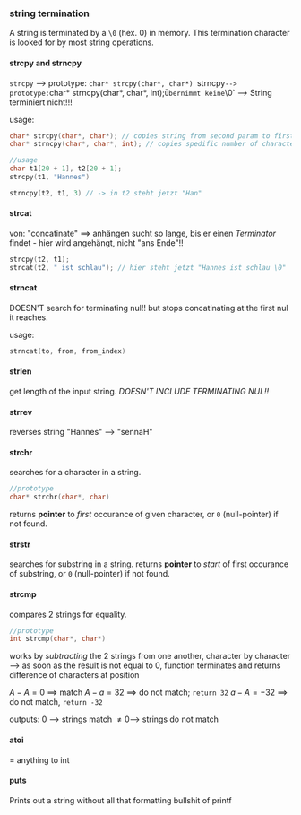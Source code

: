 ### string termination
A string is terminated by a `\0` (hex. 0) in memory.
This termination character is looked for by most string operations.
#### strcpy and strncpy
`strcpy` --> prototype: `char* strcpy(char*, char*)
`strncpy` --> prototype: `char* strncpy(char*, char*, int);`
	Übernimmt keine `\0` --> String terminiert nicht!!!

usage: 
```c
char* strcpy(char*, char*); // copies string from second param to first
char* strncpy(char*, char*, int); // copies spedific number of characters from second string to first

//usage
char t1[20 + 1], t2[20 + 1];
strcpy(t1, "Hannes")

strncpy(t2, t1, 3) // -> in t2 steht jetzt "Han"
``` 

#### strcat
von: "concatinate" ==> anhängen
sucht so lange, bis er einen _Terminator_ findet - hier wird angehängt, nicht "ans Ende"!!
```c
strcpy(t2, t1);
strcat(t2, " ist schlau"); // hier steht jetzt "Hannes ist schlau \0"
```

#### strncat
DOESN'T search for terminating nul!!
but stops concatinating at the first nul it reaches.

usage: 
```c
strncat(to, from, from_index)
```


#### strlen
get length of the input string. _DOESN'T INCLUDE TERMINATING NUL!!_ 

#### strrev
reverses string
"Hannes" --> "sennaH"


#### strchr
searches for a character in a string.
```c
//prototype
char* strchr(char*, char)
```
returns **pointer**  to _first_ occurance of given character, or `0` (null-pointer) if not found.

#### strstr
searches for substring in a string.
returns **pointer** to _start_ of first occurance of substring,  or `0` (null-pointer) if not found.


#### strcmp
compares 2 strings for equality.
```c
//prototype
int strcmp(char*, char*)
```

works by _subtracting_ the 2 strings from one another, character by character 
	--> as soon as the result is not equal to 0, function terminates and returns difference of characters at position

$A - A = 0$ ==> match
$A - a = 32$ ==> do not match; `return 32`
$a - A = -32$ ==> do not match, `return -32`

outputs:
	$0$ --> strings match
	$\not= 0$--> strings do not match



#### atoi
= anything to int


#### puts
Prints out a string without all that formatting bullshit of printf
